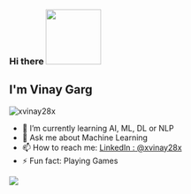 ### Hi there <img src = "https://media.tenor.com/images/e89ab197c95440745f57041fcf379322/tenor.gif"  width = "100px">

## I'm Vinay Garg

<p align="left"> <img src="https://komarev.com/ghpvc/?username=xvinay28x&label=Views&color=blue&style=plastic" alt="xvinay28x" /> </p>

- 🌱 I’m currently learning AI, ML, DL or NLP
- 💬 Ask me about Machine Learning
- 📫 How to reach me: [LinkedIn : @xvinay28x](https://www.linkedin.com/in/xvinay28x/)   
- ⚡ Fun fact: Playing Games

<a href="https://github.com/xvinay28x">
 <img align="center" src="https://github-readme-stats.vercel.app/api?username=xvinay28x&show_icons=true&theme=light&count_private=true" />
</a>


